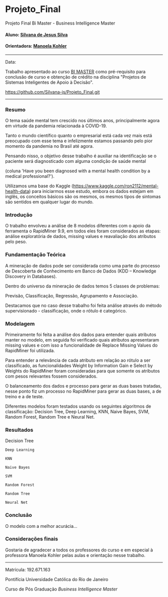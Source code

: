 # Projeto_Final
Projeto Final Bi Master - Business Intelligence Master
#### Aluno: [Silvana de Jesus Silva](https://github.com/Silvana-js)
#### Orientadora: [Manoela Kohler](https://github.com/manoelakohler)
---
Data:

Trabalho apresentado ao curso [BI MASTER](https://ica.puc-rio.ai/bi-master) como pré-requisito para conclusão de curso e obtenção de crédito na disciplina "Projetos de Sistemas Inteligentes de Apoio à Decisão".

https://github.com/Silvana-js/Projeto_Final.git

---

### Resumo

O tema saúde mental tem crescido nos últimos anos, principalmente agora em virtude da pandemia relacionada à COVID-19.

Tanto o mundo científico quanto o empresarial está cada vez mais está preocupado com esse tema e infelizmente estamos passando pelo pior momento da pandemia no Brasil até agora.

Pensando nisso, o objetivo desse trabalho é auxiliar na identificação se o paciente será diagnosticado com alguma condição de saúde mental 

(coluna 'Have you been diagnosed with a mental health condition by a medical professional?').

Utilizamos uma base do Kaggle (https://www.kaggle.com/ron2112/mental-health-data) para iniciarmos esse estudo, embora os dados estejam em inglês,  os conceitos básicos são os mesmos, os mesmos tipos de sintomas são sentidos em qualquer lugar do mundo.

### Introdução

O trabalho envolveu a análise de 8 modelos diferentes com o apoio da ferramenta o RapidMiner 9.9, em todos eles foram considerados as etapas: análise exploratória de dados, missing values e reavaliação dos atributos pelo peso.

### Fundamentação Teórica

A mineração de dados pode ser considerada como uma parte do processo de Descoberta de Conhecimento em Banco de Dados (KDD – Knowledge Discovery in Databases).

Dentro do universo da mineração de dados temos 5 classes de problemas:

Previsão, Classificação, Regressão, Agrupamento e Associação.
    
Destacamos que no caso desse trabalho foi feita análise através do método supervisionado - classificação, onde o rótulo é categórico.

### Modelagem

Primeiramente foi feita a análise dos dados para entender quais atributos manter no modelo, em seguida foi verificado quais atributos apresentaram missing values e com isso a funcionalidade de Replace Missing Values do RapidMiner foi utilizada.

Para entender a relevância de cada atributo em relação ao rótulo a ser classificado, as funcionalidades Weight by Information Gain e Select by Weights do RapidMiner foram consideradas para que somente os atributos com pesos relevantes fossem considerados.  

O balanceamento dos dados e processo para gerar as duas bases tratadas, nesse ponto fiz um processo no RapidMiner para gerar as duas bases, a de treino e a de teste.

Diferentes modelos foram testados usando os seguintes algoritmos de classificação: Decision Tree, Deep Learning, KNN, Naive Bayes, SVM, Random Forest, Random Tree e Neural Net.

### Resultados

Decision Tree

    Deep Learning

    KNN

    Naive Bayes

    SVM

    Random Forest

    Random Tree

    Neural Net


### Conclusão

O modelo com a melhor acurácia...

### Considerações finais

Gostaria de agradecer a todos os professores do curso e em especial à professora Manoela Kohler pelas aulas e orientação nesse trabalho.

---

Matrícula: 192.671.163

Pontifícia Universidade Católica do Rio de Janeiro

Curso de Pós Graduação *Business Intelligence Master*

